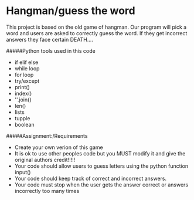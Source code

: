 Hangman/guess the word
====
This project is based on the old game of hangman. Our program will pick a word and users are asked to correctly guess the word.  If they get incorrect answers they face certain DEATH....


#####Python tools used in this code
* if elif else
* while loop
* for loop
* try/except
* print()
* index()
* ''.join()
* len()
* lists
* tupple
* boolean

#####Assignment:/Requirements
* Create your own verion of this game
* It is ok to use other peoples code but you MUST modify it and give the original authors credit!!!!!
* Your code should allow users to guess letters using the python function input()
* Your code should keep track of correct and incorrect answers.
* Your code must stop when the user gets the answer correct or answers incorrectly too many times



